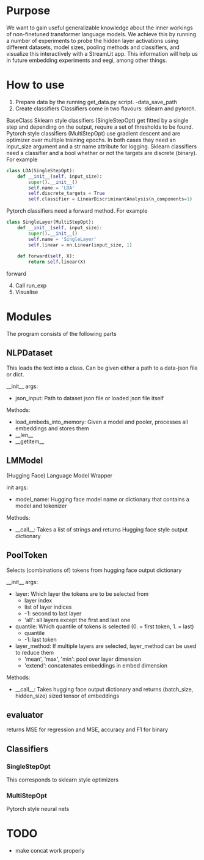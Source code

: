 # Purpose
We want to gain useful generalizable knowledge about the inner workings of non-finetuned transformer language models. We achieve this by running a number of experiments to probe the hidden layer activations using different datasets, model sizes, pooling methods and classifiers, and visualize this interactively with a StreamLit app. This information will help us in future embedding experiments and eegi, among other things.

# How to use
1. Prepare data by the running get_data.py script. -data_save_path
2. Create classifiers
Classifiers come in two flavours: sklearn and pytorch.


BaseClass Sklearn style classifiers (SingleStepOpt) get fitted by a single step and depending on the output, require a set of thresholds to be found. Pytorch style classifiers (MultiStepOpt) use gradient descent and are optimizer over multiple training epochs.
In both cases they need an input_size argument and a str name attribute for logging.
Sklearn classifiers need a classifier and a bool whether or not the targets are discrete (binary). For example
``` py
class LDA(SingleStepOpt):
    def __init__(self, input_size):
        super().__init__()
        self.name = 'LDA'
        self.discrete_targets = True
        self.classifier = LinearDiscriminantAnalysis(n_components=1)
```
Pytorch classifiers need a forward method. For example
``` py
class SingleLayer(MultiStepOpt):
    def __init__(self, input_size):
        super().__init__()
        self.name = 'SingleLayer'
        self.linear = nn.Linear(input_size, 1)
    
    def forward(self, X):
        return self.linear(X)
```

forward

4. Call run_exp
5. Visualise

# Modules
The program consists of the following parts
## NLPDataset
This loads the text into a class. Can be given either a path to a data-json file or dict.

\_\_init\_\_ args:
- json_input: Path to dataset json file or loaded json file itself

Methods:
- load_embeds_into_memory: Given a model and pooler, processes all embeddings and stores them
- \_\_len\_\_
- \_\_getitem\_\_

## LMModel
(Hugging Face) Language Model Wrapper

init args:
- model_name: Hugging face model name or dictionary that contains a model and tokenizer

Methods:
- \_\_call\_\_: Takes a list of strings and returns Hugging face style output dictionary

## PoolToken
Selects (combinations of) tokens from hugging face output dictionary

\_\_init\_\_ args:
- layer: Which layer the tokens are to be selected from
    - layer index
    - list of layer indices
    - -1: second to last layer
    - 'all': all layers except the first and last one
- quantile: Which quantile of tokens is selected (0. = first token, 1. = last)
    - quantile
    - -1: last token
- layer_method: If multiple layers are selected, layer_method can be used to reduce them
    - 'mean', 'max', 'min': pool over layer dimension
    - 'extend': concatenates embeddings in embed dimension

Methods:
- \_\_call\_\_: Takes hugging face output dictionary and returns (batch_size, hidden_size) sized tensor of embeddings
    
## evaluator
returns MSE for regression and MSE, accuracy and F1 for binary

## Classifiers
### SingleStepOpt
This corresponds to sklearn style optimizers

### MultiStepOpt
Pytorch style neural nets

# TODO
- make concat work properly
